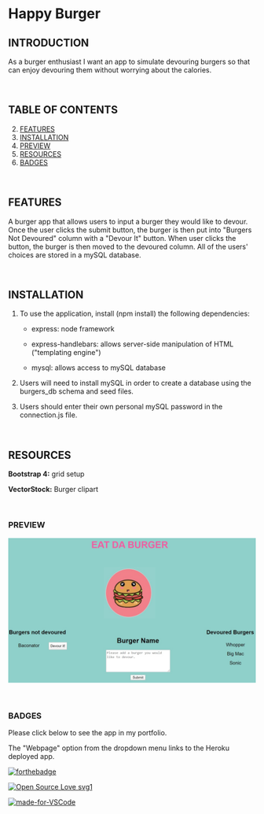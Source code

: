 # Happy Burger

## INTRODUCTION

As a burger enthusiast I want an app to simulate devouring burgers so that can enjoy devouring them without worrying about the calories.

<br>

## TABLE OF CONTENTS

2. [FEATURES](#features)
3. [INSTALLATION](#installation)
4. [PREVIEW](#preview)
5. [RESOURCES](#resources)
6. [BADGES](#badges)

<br>

## FEATURES

A burger app that allows users to input a burger they would like to devour. Once the user clicks the submit button, the burger is then put into "Burgers Not Devoured" column with a "Devour It" button. When user clicks the button, the burger is then moved to the devoured column.  All of the users' choices are stored in a mySQL database.


<br>

## INSTALLATION

1. To use the application, install (npm install) the following dependencies:

    * express: node framework

    * express-handlebars: allows server-side manipulation of HTML ("templating engine")

    * mysql: allows access to mySQL database

2. Users will need to install mySQL in order to create a database using the burgers_db schema and seed files.

3. Users should enter their own personal mySQL password in the connection.js file. 

<br>

## RESOURCES

**Bootstrap 4:** grid setup

**VectorStock:** Burger clipart

<br>

### PREVIEW

![image](./public/img/eat_burger_preview.jpg)

<br>

### BADGES

Please click below to see the app in my portfolio.

The "Webpage" option from the dropdown menu links to the Heroku deployed app.

[![forthebadge](https://forthebadge.com/images/badges/check-it-out.svg)](https://lturner19.github.io/professional_portfolio/#portfolio/)

[![Open Source Love svg1](https://badges.frapsoft.com/os/v1/open-source.svg?v=103)](https://github.com/ellerbrock/open-source-badges/)

[![made-for-VSCode](https://img.shields.io/badge/Made%20for-VSCode-1f425f.svg)](https://code.visualstudio.com/)


